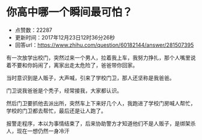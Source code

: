 # 你高中哪一个瞬间最可怕？
- 点赞数：22287
- 更新时间：2017年12月23日12时36分26秒
- 回答url：https://www.zhihu.com/question/60182144/answer/281507395
<body>
 <p data-pid="pYDjL6VV">有一次放学出校门，突然过来一个男人，拉着我上车，我努力挣扎，那个人嘴里说着不要和你妈闹了，离家出走太危险了，爸爸带你回家。</p>
 <p data-pid="FOJsra5_">当时意识到是人贩子，大声喊，引来了学校门卫，那人还坚称是我爸爸。</p>
 <p data-pid="9hrnJ-gS">门卫说我爸爸是个秃子，经常接我，大家都认识。</p>
 <p data-pid="A6c2zK02">然后门卫要抓他去派出所，突然车上下来好几个人，我跑进了学校门房喊人帮忙，学校的门卫都去帮忙，最后还是让人跑了。</p>
 <p data-pid="QbOKwaiY">报警走程序，本以为事情结束了，后来协助警方才知道他们不是人贩子，是绑架杀人，现在一想仍然一身冷汗</p>
</body>